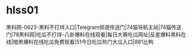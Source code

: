 # hlss01
黑料网-0623-黑料不打烊入口|Telegram频道传送门|74猫导航主站|74猫传送门|78黑料网|吃瓜不打烊–八卦爆料在线观看|每日大赛吃瓜网址|反差爆料黑料在线|暗黑爆料在线吃瓜免费观看|51今日吃瓜热门大瓜入口|881比鸭
